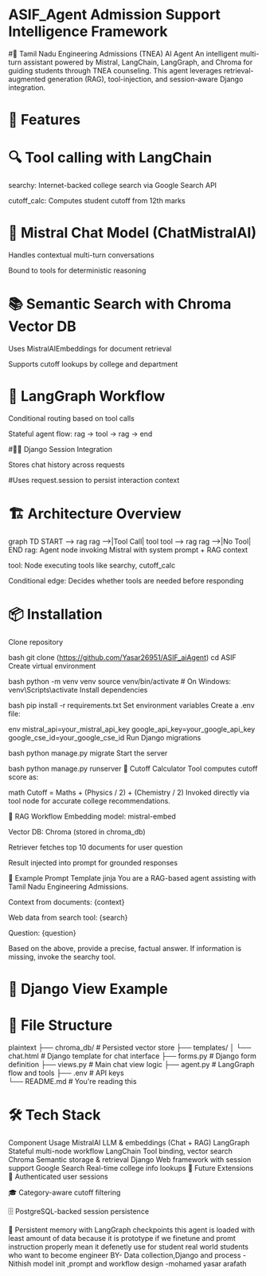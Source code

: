 # ASIF_Agent  Admission Support Intelligence Framework
#📘 Tamil Nadu Engineering Admissions (TNEA) AI Agent
An intelligent multi-turn assistant powered by Mistral, LangChain, LangGraph, and Chroma for guiding students through TNEA counseling. This agent leverages retrieval-augmented generation (RAG), tool-injection, and session-aware Django integration.

# 🚀 Features
# 🔍 Tool calling with LangChain

searchy: Internet-backed college search via Google Search API

cutoff_calc: Computes student cutoff from 12th marks

# 🧠 Mistral Chat Model (ChatMistralAI)

Handles contextual multi-turn conversations

Bound to tools for deterministic reasoning

# 📚 Semantic Search with Chroma Vector DB

Uses MistralAIEmbeddings for document retrieval

Supports cutoff lookups by college and department

# 🧩 LangGraph Workflow

Conditional routing based on tool calls

Stateful agent flow: rag → tool → rag → end

#🕵️‍♂️ Django Session Integration

Stores chat history across requests

#Uses request.session to persist interaction context

# 🏗️ Architecture Overview

graph TD
  START --> rag
  rag -->|Tool Call| tool
  tool --> rag
  rag -->|No Tool| END
rag: Agent node invoking Mistral with system prompt + RAG context

tool: Node executing tools like searchy, cutoff_calc

Conditional edge: Decides whether tools are needed before responding

# 📦 Installation
Clone repository

bash
git clone (https://github.com/Yasar26951/ASIF_aiAgent)
cd ASIF
Create virtual environment

bash
python -m venv venv
source venv/bin/activate  # On Windows: venv\Scripts\activate
Install dependencies

bash
pip install -r requirements.txt
Set environment variables Create a .env file:

env
mistral_api=your_mistral_api_key
google_api_key=your_google_api_key
google_cse_id=your_google_cse_id
Run Django migrations

bash
python manage.py migrate
Start the server

bash
python manage.py runserver
🧮 Cutoff Calculator
Tool computes cutoff score as:

math
Cutoff = Maths + (Physics / 2) + (Chemistry / 2)
Invoked directly via tool node for accurate college recommendations.

🧠 RAG Workflow
Embedding model: mistral-embed

Vector DB: Chroma (stored in chroma_db)

Retriever fetches top 10 documents for user question

Result injected into prompt for grounded responses

📝 Example Prompt Template
jinja
You are a RAG-based agent assisting with Tamil Nadu Engineering Admissions.

Context from documents:
{context}

Web data from search tool:
{search}

Question:
{question}

Based on the above, provide a precise, factual answer. If information is missing, invoke the searchy tool.
# 💬 Django View Example

# 📁 File Structure
plaintext
├── chroma_db/              # Persisted vector store
├── templates/
│   └── chat.html           # Django template for chat interface
├── forms.py                # Django form definition
├── views.py                # Main chat view logic
├── agent.py                # LangGraph flow and tools
├── .env                    # API keys      
└── README.md               # You're reading this
# 🛠️ Tech Stack
Component	Usage
MistralAI	LLM & embeddings (Chat + RAG)
LangGraph	Stateful multi-node workflow
LangChain	Tool binding, vector search
Chroma	Semantic storage & retrieval
Django	Web framework with session support
Google Search	Real-time college info lookups
🙌 Future Extensions
🔑 Authenticated user sessions

🎓 Category-aware cutoff filtering

🗄️ PostgreSQL-backed session persistence

🧠 Persistent memory with LangGraph checkpoints
this agent is loaded with least amount of data  because it is prototype if we finetune and promt instruction properly mean it defenetly use for student real world students who want to become engineer
BY-
Data collection,Django and process -Nithish
model init ,prompt and workflow design -mohamed yasar arafath
